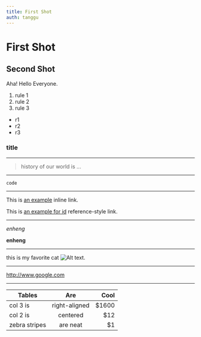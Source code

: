 ```yaml
---
title: First Shot
auth: tanggu
---
```



# First Shot #

## Second Shot ##


Aha! Hello Everyone.

1. rule 1
2. rule 2
3. rule 3

* r1
* r2
* r3


###  title
--------------------------
>history of our world is ...

-----------------------------
	code 

----------------------------
This is [an example](http://example.com/ "Title") inline link.

This is [an example for id][Google] reference-style link.

[Google]: http://google.com/

------------------------------
*enheng*

__enheng__

------------------------------
this is my favorite cat ![Alt text](/images/favicon.ico "my favorite cat").

-------------------------------

<http://www.google.com>

------------------------------


| Tables        | Are           | Cool  |
| ------------- |:-------------:| -----:|
| col 3 is      | right-aligned | $1600 |
| col 2 is      | centered      |   $12 |
| zebra stripes | are neat      |    $1 |
